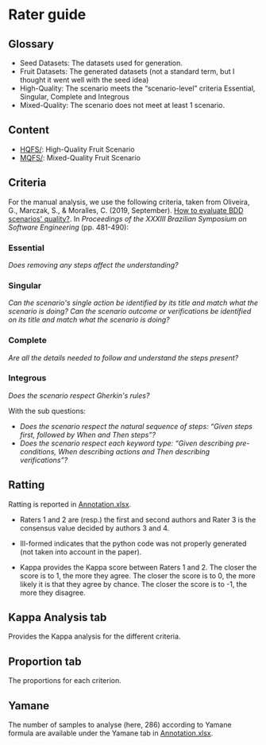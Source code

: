 # Rater guide

## Glossary

- Seed Datasets: The datasets used for generation.  
- Fruit Datasets: The generated datasets (not a standard term, but I thought it went well with the seed idea)
- High-Quality: The scenario meets the “scenario-level” criteria Essential, Singular, Complete and Integrous  
- Mixed-Quality: The scenario does not meet at least 1 scenario.

## Content

- [HQFS/](HQFS/): High-Quality Fruit Scenario  
- [MQFS/](HQFS/): Mixed-Quality Fruit Scenario

## Criteria

For the manual analysis, we use the following criteria, taken from Oliveira, G., Marczak, S., & Moralles, C. (2019, September). [How to evaluate BDD scenarios' quality?](https://dl.acm.org/doi/pdf/10.1145/3350768.3351301?casa_token=R2gNvm46ooAAAAAA:3uOUe5Lxqklc5TL2kpbjBfNEYcRiJQcT7SOQv7bV88tn-6AXeyZInJty9Pa-BxLSSNeAjOpYEj7w). In *Proceedings of the XXXIII Brazilian Symposium on Software Engineering* (pp. 481-490):

### Essential

*Does removing any steps affect the understanding?*

### Singular

*Can the scenario's single action be identified by its title and match what the scenario is doing? Can the scenario outcome or verifications be identified on its title and match what the scenario is doing?*

### Complete

*Are all the details needed to follow and understand the steps present?*

### Integrous

*Does the scenario respect Gherkin's rules?*

With the sub questions:

- *Does the scenario respect the natural sequence of steps: “Given steps first, followed by When and Then steps”?*  
- *Does the scenario respect each keyword type: “Given describing pre-conditions, When describing actions and Then describing verifications”?*

## Ratting

Ratting is reported in [Annotation.xlsx](Annotation.xlsx).

- Raters 1 and 2 are (resp.) the first and second authors and Rater 3 is the consensus value decided by authors 3 and 4.

- Ill-formed indicates that the python code was not properly generated (not taken into account in the paper).

- Kappa provides the Kappa score between Raters 1 and 2. The closer the score is to 1, the more they agree. The closer the score is to 0, the more likely it is that they agree by chance. The closer the score is to \-1, the more they disagree.

## Kappa Analysis tab

Provides the Kappa analysis for the different criteria.

## Proportion tab

The proportions for each criterion.

## Yamane

The number of samples to analyse (here, 286) according to Yamane formula are available under the Yamane tab in [Annotation.xlsx](Annotation.xlsx).
